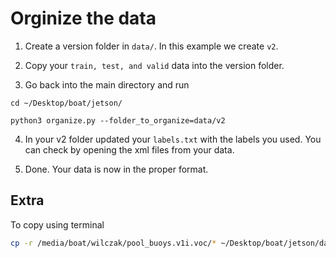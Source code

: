 # Orginize the data

1. Create a version folder in `data/`. In this example we create `v2`.

2. Copy your `train, test, and valid` data into the version folder.

3. Go back into the main directory and run 
```
cd ~/Desktop/boat/jetson/
```
```
python3 organize.py --folder_to_organize=data/v2
```

4. In your v2 folder updated your `labels.txt` with the labels you used. You can check by opening the xml files from your data.

5. Done. Your data is now in the proper format.


## Extra

To copy using terminal

```bash
cp -r /media/boat/wilczak/pool_buoys.v1i.voc/* ~/Desktop/boat/jetson/data/v2/
```